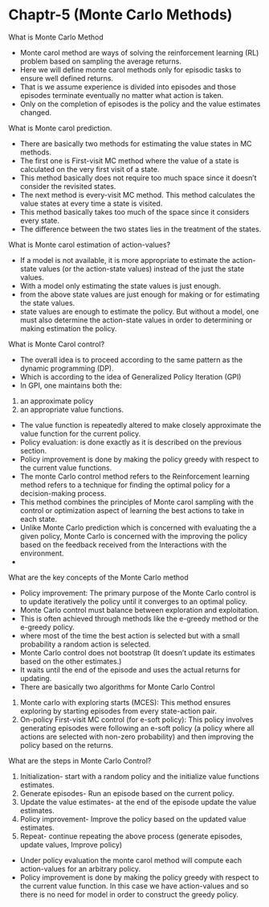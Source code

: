 # Chaptr-5 (Monte Carlo Methods)

What is Monte Carlo Method 

- Monte carol method are ways of solving the reinforcement learning (RL) problem based on sampling the average returns.
- Here we will define monte carol methods only for episodic tasks to ensure well defined returns.
- That is we assume experience is divided into episodes and those episodes terminate eventually no matter what action is taken.
- Only on the completion of episodes is the policy and the value estimates changed.

What is Monte carol prediction.
- There are basically two methods for estimating the value states in MC methods.
- The first one is First-visit MC method where the value of a state is calculated on the very first visit of a state.
- This method basically does not require too much space since it doesn’t consider the revisited states.
- The next method is every-visit MC method. This method calculates the value states at every time a state is visited.
- This method basically takes too much of the space since it considers every state.
- The difference between the two states lies in the treatment of the states.
  
What is Monte carol estimation of action-values?
- If a model is not available, it is more appropriate to estimate the action-state values (or the action-state values) instead of the just the state values.
- With a model only estimating the state values is just enough.
- from the above state values are just enough for making or for estimating the state values.
- state values are enough to estimate the policy.
But without a model, one must also determine the action-state values in order to determining or making estimation the policy.

What is Monte Carol control?

- The overall idea is to proceed according to the same pattern as the dynamic programming (DP).
- Which is according to the idea of Generalized Policy Iteration (GPI)
- In GPI, one maintains both the:
1. an approximate policy 
2. an appropriate value functions.
- The value function is repeatedly altered to make closely approximate the value function for the current policy.
- Policy evaluation: is done exactly as it is described on the previous section.
- Policy improvement is done by making the policy greedy with respect to the current value functions.
- The monte Carlo control method refers to the Reinforcement learning method refers to a technique for finding the optimal policy for a decision-making process.
- This method combines the principles of Monte carol sampling with the control or optimization aspect of learning the best actions to take in each state.
- Unlike Monte Carlo prediction which is concerned with evaluating the a given policy, Monte Carlo is concerned with the improving the policy based on the feedback received from the Interactions with the environment.
- 
What are the key concepts of the Monte Carlo method 

- Policy improvement: The primary purpose of the Monte Carlo control is to update iteratively the policy until it converges to an optimal policy.
- Monte Carlo control must balance between exploration and exploitation.
- This is often achieved through methods like the e-greedy method or the e-greedy policy.
- where most of the time the best action is selected but with a small probability a random action is selected.
- Monte Carlo control does not bootstrap (It doesn’t update its estimates based on the other estimates.)
- It waits until the end of the episode and uses the actual returns for updating.
- There are basically two algorithms for Monte Carlo Control
1. Monte carlo with exploring starts (MCES): This method ensures exploring by starting episodes from every state-action pair.
2. On-policy First-visit MC control (for e-soft policy): This policy involves generating episodes were following an e-soft policy (a policy where all actions are selected with non-zero probability) and then improving the policy based on the returns.
   
What are the steps in Monte Carlo Control?
1. Initialization- start with a random policy and the initialize value functions estimates.
2. Generate episodes- Run an episode based on the current policy.
3. Update the value estimates- at the end of the episode update the value estimates.
4. Policy improvement- Improve the policy based on the updated value estimates.
5. Repeat- continue repeating the above process (generate episodes, update values, Improve policy)
- Under policy evaluation the monte carol method will compute each action-values for an arbitrary policy.
- Policy improvement is done by making the policy greedy with respect to the current value function. In this case we have action-values and so there is no need for model in order to construct the greedy policy.
